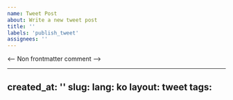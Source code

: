 ```yaml
---
name: Tweet Post
about: Write a new tweet post
title: ''
labels: 'publish_tweet'
assignees: ''
---
```


<-- Non frontmatter comment -->

---
created_at: ''
slug:
lang: ko
layout: tweet
tags:
---


